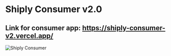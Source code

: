 # Shiply Consumer v2.0
## Link for consumer app: https://shiply-consumer-v2.vercel.app/
![Shiply Consumer](https://i.ibb.co/txG72HR/Screenshot-2.png)
